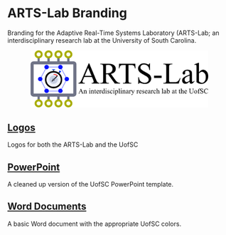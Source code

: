 # ARTS-Lab Branding
Branding for the Adaptive Real-Time Systems Laboratory (ARTS-Lab; an interdisciplinary research lab at the University of South Carolina.

<p align="center">
<img src="Logos/ARTS-Lab_text.png" alt="drawing" width="400"/>
</p>
<p align="center">
</p>

## [Logos](Logos)
Logos for both the ARTS-Lab and the UofSC

## [PowerPoint](PowerPoint)
A cleaned up version of the UofSC PowerPoint template. 

## [Word Documents](Word_Document)
A basic Word document with the appropriate UofSC colors. 






